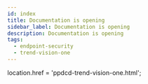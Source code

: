 ```yaml
---
id: index
title: Documentation is opening
sidebar_label: Documentation is opening
description: Documentation is opening
tags:
  - endpoint-security
  - trend-vision-one
---
```


location.href = 'ppdcd-trend-vision-one.html';
